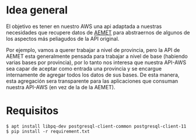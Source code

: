 # Idea general

El objetivo es tener en nuestro AWS una api adaptada a nuestras
necesidades que recupere datos de [AEMET](https://opendata.aemet.es/centrodedescargas/productosAEMET)
para abstraernos de algunos de los aspectos más peliagudos de la API original.

Por ejemplo, vamos a querer trabajar a nivel de provincia, pero la API
de AEMET esta generalmente pensada para trabajar a nivel de base (habiendo
varias bases por provincia), por lo tanto nos interesa que nuestra API-AWS
sea capar de aceptar como entrada una provincia y se encargue internamente
de agregar todos los datos de sus bases.
De esta manera, esta agregación sera transparente para las aplicaciones que
consuman nuestra API-AWS (en vez de la de la AEMET).

# Requisitos

```console
$ apt install libpq-dev postgresql-client-common postgresql-client-11
$ pip install -r requirement.txt
```

